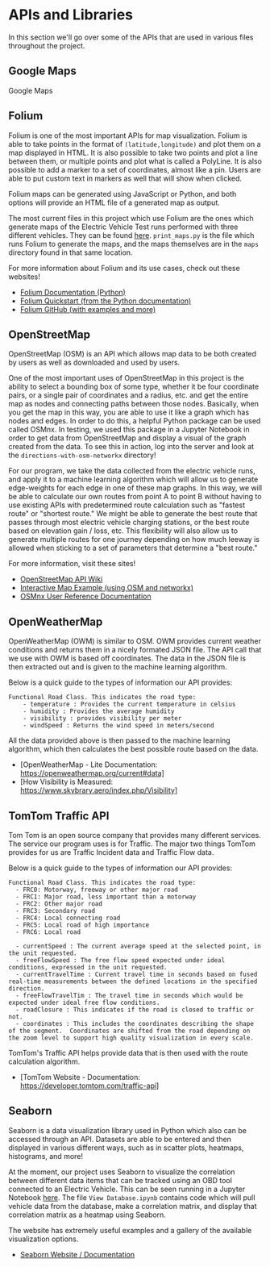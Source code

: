 # APIs and Libraries

In this section we'll go over some of the APIs that are used in various files throughout the project.

## Google Maps
Google Maps


## Folium
Folium is one of the most important APIs for map visualization. Folium is able to take points in the format of `(latitude,longitude)` and plot them on a map displayed in HTML. It is also possible to take two points and plot a line between them, or multiple points and plot what is called a PolyLine. It is also possible to add a marker to a set of coordinates, almost like a pin. Users are able to put custom text in markers as well that will show when clicked.

Folium maps can be generated using JavaScript or Python, and both options will provide an HTML file of a generated map as output.

The most current files in this project which use Folium are the ones which generate maps of the Electric Vehicle Test runs performed with three different vehicles. They can be found [here](data/data_visualization). `print_maps.py` is the file which runs Folium to generate the maps, and the maps themselves are in the `maps` directory found in that same location.

For more information about Folium and its use cases, check out these websites!

- [Folium Documentation (Python)](https://python-visualization.github.io/folium/index.html)
- [Folium Quickstart (from the Python documentation)](https://python-visualization.github.io/folium/quickstart.html)
- [Folium GitHub (with examples and more)](https://github.com/python-visualization/folium)

## OpenStreetMap

OpenStreetMap (OSM) is an API which allows map data to be both created by users as well as downloaded and used by users.

One of the most important uses of OpenStreetMap in this project is the ability to select a bounding box of some type, whether it be four coordinate pairs, or a single pair of coordinates and a radius, etc. and get the entire map as nodes and connecting paths between those nodes. Basically, when you get the map in this way, you are able to use it like a graph which has nodes and edges. In order to do this, a helpful Python package can be used called OSMnx. In testing, we used this package in a Jupyter Notebook in order to get data from OpenStreetMap and display a visual of the graph created from the data. To see this in action, log into the server and look at the `directions-with-osm-networkx` directory!

For our program, we take the data collected from the electric vehicle runs, and apply it to a machine learning algorithm which will allow us to generate edge-weights for each edge in one of these map graphs. In this way, we will be able to calculate our own routes from point A to point B without having to use existing APIs with predetermined route calculation such as "fastest route" or "shortest route." We might be able to generate the best route that passes through most electric vehicle charging stations, or the best route based on elevation gain / loss, etc. This flexibility will also allow us to generate multiple routes for one journey depending on how much leeway is allowed when sticking to a set of parameters that determine a "best route."

For more information, visit these sites!
- [OpenStreetMap API Wiki](https://wiki.openstreetmap.org/wiki/API_v0.6)
- [Interactive Map Example (using OSM and networkx)](https://medium.com/analytics-vidhya/interative-map-with-osm-directions-and-networkx-582c4f3435bc)
- [OSMnx User Reference Documentation](https://osmnx.readthedocs.io/en/stable/osmnx.html)


## OpenWeatherMap
OpenWeatherMap (OWM) is similar to OSM.  OWM provides current weather conditions and returns them in a nicely formated JSON file.  The API call that we use with OWM is based off coordinates.  The data in the JSON file is then extracted out and is given to the machine learning algorithm.

Below is a quick guide to the types of information our API provides:

	Functional Road Class. This indicates the road type:
		- temperature : Provides the current temperature in celsius
		- humidity : Provides the average humidity
		- visibility : provides visibility per meter
		- windSpeed : Returns the wind speed in meters/second

All the data provided above is then passed to the machine learning algorithm, which then calculates the best possible route based on the data.

- [OpenWeatherMap - Lite Documentation: https://openweathermap.org/current#data]
- [How Visibility is Measured: https://www.skybrary.aero/index.php/Visibility]

## TomTom Traffic API
Tom Tom is an open source company that provides many different services.  The service our program uses is for Traffic.  The major two things TomTom provides for us are Traffic Incident data and Traffic Flow data.

Below is a quick guide to the types of information our API provides:

	Functional Road Class. This indicates the road type:
	  - FRC0: Motorway, freeway or other major road
	  - FRC1: Major road, less important than a motorway
	  - FRC2: Other major road
	  - FRC3: Secondary road
	  - FRC4: Local connecting road
	  - FRC5: Local road of high importance
	  - FRC6: Local road

	  - currentSpeed : The current average speed at the selected point, in the unit requested.
	  - freeFlowSpeed : The free flow speed expected under ideal conditions, expressed in the unit requested.
	  - currentTravelTime : Current travel time in seconds based on fused real-time measurements between the defined locations in the specified direction.
	  - freeFlowTravelTim : The travel time in seconds which would be expected under ideal free flow conditions.
      - roadClosure : This indicates if the road is closed to traffic or not.
	  - coordinates : This includes the coordinates describing the shape of the segment.  Coordinates are shifted from the road depending on the zoom level to support high quality visualization in every scale.

TomTom's Traffic API helps provide data that is then used with the route calculation algorithm.

- [TomTom Website - Documentation: https://developer.tomtom.com/traffic-api]

## Seaborn

Seaborn is a data visualization library used in Python which also can be accessed through an API. Datasets are able to be entered and then displayed in various different ways, such as in scatter plots, heatmaps, histograms, and more!

At the moment, our project uses Seaborn to visualize the correlation between different data items that can be tracked using an OBD tool connected to an Electric Vehicle. This can be seen running in a Jupyter Notebook [here](Jupyter_Notebooks). The file `View Database.ipynb` contains code which will pull vehicle data from the database, make a correlation matrix, and display that correlation matrix as a heatmap using Seaborn.

The website has extremely useful examples and a gallery of the available visualization options.

- [Seaborn Website / Documentation](https://seaborn.pydata.org/)
